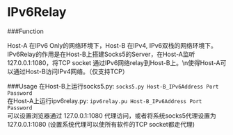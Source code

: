 # IPv6Relay

###Function

Host-A 在IPv6 Only的网络环境下，Host-B 在IPv4, IPv6双栈的网络环境下。  
IPv6Relay的作用是在Host-B上搭建Socks5的Server，在Host-A监听127.0.0.1:1080，将TCP socket 通过IPv6网络relay到Host-B上。\n使得Host-A可以通过Host-B访问IPv4网络。（仅支持TCP）

###Usage
在Host-B上运行socks5.py: `socks5.py Host-B_IPv6Address Port Password`  
在Host-A上运行ipv6relay.py: `ipv6relay.pu Host-B_IPv6Address Port Password`  
可以设置浏览器通过 127.0.0.1:1080 代理访问，或者将系统socks5代理设置为 127.0.0.1:1080 (设置系统代理可以使所有软件的TCP socket都走代理)
